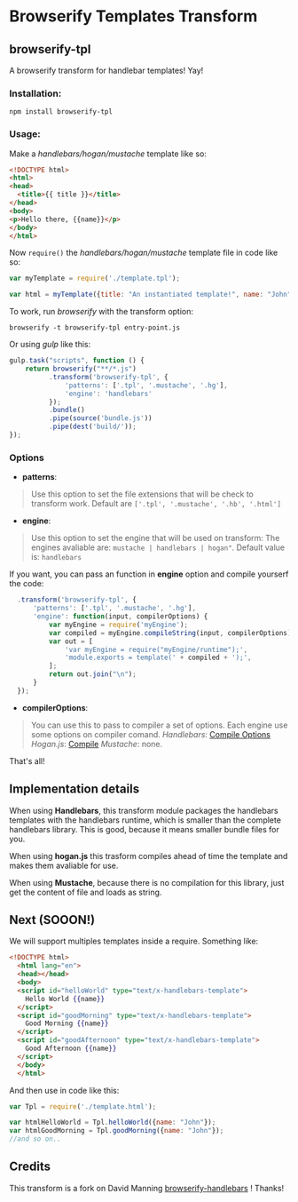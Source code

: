 # Browserify Templates Transform
## browserify-tpl

A browserify transform for handlebar templates! Yay!

### Installation:

`npm install browserify-tpl`

### Usage:

Make a *handlebars/hogan/mustache* template like so:

```html
<!DOCTYPE html>
<html>
<head>
  <title>{{ title }}</title>
</head>
<body>
<p>Hello there, {{name}}</p>
</body>
</html>
```

Now `require()` the *handlebars/hogan/mustache* template file in code like so:

```javascript
var myTemplate = require('./template.tpl');

var html = myTemplate({title: "An instantiated template!", name: "John"});
```

To work, run *browserify* with the transform option:

`browserify -t browserify-tpl entry-point.js`

Or using *gulp* like this:

```javascript
gulp.task("scripts", function () {
    return browserify("**/*.js")
          .transform('browserify-tpl', {
              'patterns': ['.tpl', '.mustache', '.hg'],
              'engine': 'handlebars'
          });
          .bundle()
          .pipe(source('bundle.js'))
          .pipe(dest('build/'));
});
```
### Options

+ **patterns**:
> Use this option to set the file extensions that will be check to transform work.
> Default are `['.tpl', '.mustache', '.hb', '.html']`

+ **engine**:
> Use this option to set the engine that will be used on transform:
> The engines avaliable are: `mustache | handlebars | hogan"`.
> Default value is: `handlebars`

If you want, you can pass an function in **engine** option and compile yourserf the code:
```javascript
  .transform('browserify-tpl', {
      'patterns': ['.tpl', '.mustache', '.hg'],
      'engine': function(input, compilerOptions) {
          var myEngine = require('myEngine');
          var compiled = myEngine.compileString(input, compilerOptions);
          var out = [
              'var myEngine = require("myEngine/runtime");',
              'module.exports = template(' + compiled + ');',
          ];
          return out.join("\n");
      }
  });
```
+ **compilerOptions**:
> You can use this to pass to compiler a set of options. Each engine use some options  on compiler comand.
> *Handlebars*: [Compile Options](https://handlebarsjs.com/reference.html)
> *Hogan.js*: [Compile](https://github.com/twitter/hogan.js/#compilation-options)
> *Mustache*: none.

That's all!

## Implementation details

When using **Handlebars**, this transform module packages the handlebars templates with the handlebars runtime, which is smaller than the complete handlebars library. This is good, because it means smaller bundle files for you.

When using **hogan.js** this trasform compiles ahead of time the template and makes them avaliable for use.

When using **Mustache**, because there is no compilation for this library, just get the content of file and loads as string.

## Next (SOOON!)

We will support multiples templates inside a require. Something like:

```html
<!DOCTYPE html>
  <html lang="en">
  <head></head>
  <body>
  <script id="helloWorld" type="text/x-handlebars-template">
    Hello World {{name}}
  </script>
  <script id="goodMorning" type="text/x-handlebars-template">
    Good Morning {{name}}
  </script>
  <script id="goodAfternoon" type="text/x-handlebars-template">
    Good Afternoon {{name}}
  </script>
  </body>
  </html>
```
And then use in code like this:

```javascript
var Tpl = require('./template.html');

var htmlHelloWorld = Tpl.helloWorld({name: "John"});
var htmlGoodMorning = Tpl.goodMorning({name: "John"});
//and so on..
```

## Credits

This transform is a fork on David Manning [browserify-handlebars](https://github.com/dlmanning/browserify-handlebars) !
Thanks!
